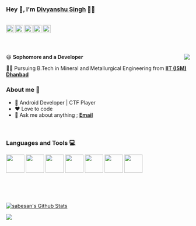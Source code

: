### Hey 👋, I'm [Divyanshu Singh](https://github.com/divyanshu887) 👨‍💻
<br/>
<a href="https://twitter.com/Divyans92992619">
  <img align="left" alt="Divyanshu's Twitter" width="22px" src="https://cdn.jsdelivr.net/npm/simple-icons@v3/icons/twitter.svg" />
</a>
<a href="https://www.linkedin.com/in/divyanshu-singh-486772195/">
  <img align="left" alt="Divyanshu's Linkdein" width="22px" src="https://cdn.jsdelivr.net/npm/simple-icons@v3/icons/linkedin.svg" />
</a>
<a href="https://github.com/divyanshu887">
  <img align="left" alt="Divyanshu's Github" width="22px" src="https://cdn.jsdelivr.net/npm/simple-icons@v3/icons/github.svg" />
</a>
<a href="https://www.instagram.com/thakur_5104/">
  <img align="left" alt="Divyanshu's Instagram" width="22px" src="https://cdn.jsdelivr.net/npm/simple-icons@v3/icons/instagram.svg" />
</a>
<a href="https://www.facebook.com/divyanshu.singh.549221">
  <img align="left" alt="Divyanshu's Facebook" width="22px" src="https://cdn.jsdelivr.net/npm/simple-icons@v3/icons/facebook.svg" />
</a>


<br/><br/><br/>

<img align="right" src="https://github.com/divyanshu887/divyanshu887/blob/main/assets/tenor.gif"/>

:smiley: **Sophomore and a Developer** 

👨‍🎓 Pursuing B.Tech in Mineral and Metallurgical Engineering from [**IIT (ISM) Dhanbad**](https://iitism.ac.in/) 

### About me :eyes:

- :dart: Android Developer | CTF Player
- :heart: Love to code
- :e-mail: Ask me about anything ; [**Email**](mailto:singhdivyanshu364@gmail.com)
<br/><br/><br/>

### Languages and Tools :computer:
<code><a><img height="50" src="https://user-images.githubusercontent.com/42747200/46140125-da084900-c26d-11e8-8ea7-c45ae6306309.png"></a></code>
<code><a><img height="50" src="https://www.vectorlogo.zone/logos/w3_html5/w3_html5-ar21.svg"></a></code>
<code><a><img height="50" src="https://www.vectorlogo.zone/logos/netlifyapp_watercss/netlifyapp_watercss-ar21.svg"></a></code>
<code><a><img height="50" src="https://www.vectorlogo.zone/logos/java/java-ar21.svg"></a></code>
<code><a><img height="50" src="https://www.vectorlogo.zone/logos/w3c_xml/w3c_xml-icon.svg"></a></code>
<code><a><img height="50" src="https://www.vectorlogo.zone/logos/android/android-ar21.svg"></a></code>
<code><a><img height="50" src="https://www.vectorlogo.zone/logos/github/github-ar21.svg"></a></code>

<br/><br/>

</br>
<a href="https://github.com/divyanshu887">
<img style="height=10rem; width=6rem" align="center" alt="sabesan's Github Stats" src="https://github-readme-stats.codestackr.vercel.app/api?username=divyanshu887&show_icons=true&hide_border=true&count_private=true&include_all_commits=true&theme=radical" /></a>
<p>       </p>

<a href="https://github.com/divyanshu887">
  <img align="center" src="https://github-readme-stats.anuraghazra1.vercel.app/api/top-langs/?username=divyanshu887&layout=compact&theme=radical" />
</a>
